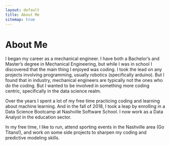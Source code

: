 ```yaml
---
layout: default
title: About Me
sitemap: true
---
```


# About Me

I began my career as a mechanical engineer. I have both a Bachelor’s and Master’s degree in Mechanical Engineering, but while I was in school I discovered that the main thing I enjoyed was coding. I took the lead on any projects involving programming, usually robotics (specifically arduino). But I found that in industry, mechanical engineers are typically not the ones who do the coding. But I wanted to be involved in something more coding centric, specifically in the data science realm.

Over the years I spent a lot of my free time practicing coding and learning about machine learning. And in the fall of 2018, I took a leap by enrolling in a Data Science Bootcamp at Nashville Software School. I now work as a Data Analyst in the education sector.

In my free time, I like to run, attend sporting events in the Nashville area (Go Titans!), and work on some side projects to sharpen my coding and predictive modeling skills.
